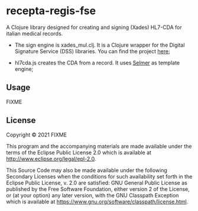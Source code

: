 # recepta-regis-fse

A Clojure library designed for creating and signing (Xades) HL7-CDA for italian medical records.

- The sign engine is xades_mul.clj. It is a Clojure wrapper for the Digital Signature Service (DSS) libraries. You can find the project [here](https://github.com/esig/dss);

- hl7cda.js creates the CDA from a record. It uses [Selmer](https://github.com/yogthos/Selmer) as template engine;
## Usage

FIXME

## License

Copyright © 2021 FIXME

This program and the accompanying materials are made available under the
terms of the Eclipse Public License 2.0 which is available at
http://www.eclipse.org/legal/epl-2.0.

This Source Code may also be made available under the following Secondary
Licenses when the conditions for such availability set forth in the Eclipse
Public License, v. 2.0 are satisfied: GNU General Public License as published by
the Free Software Foundation, either version 2 of the License, or (at your
option) any later version, with the GNU Classpath Exception which is available
at https://www.gnu.org/software/classpath/license.html.
